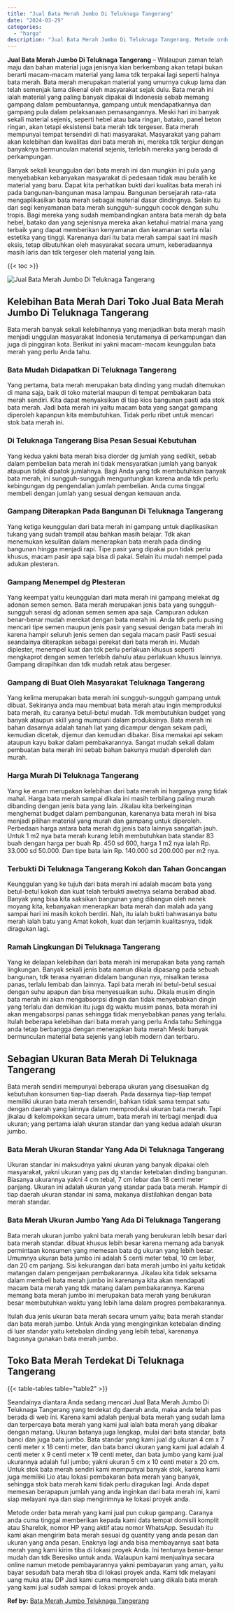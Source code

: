 ```yaml
---
title: "Jual Bata Merah Jumbo Di Teluknaga Tangerang"
date: "2024-03-29"
categories: 
  - "harga"
description: "Jual Bata Merah Jumbo Di Teluknaga Tangerang. Metode order bata merah yang kami jual pun cukup gampang. Caranya anda cuma tinggal memberikan kepada kami data..."
---
```


**Jual Bata Merah Jumbo Di Teluknaga Tangerang** – Walaupun zaman telah maju dan bahan material juga jenisnya kian berkembang akan tetapi bukan berarti macam-macam material yang lama tdk terpakai lagi seperti halnya bata merah. Bata merah merupakan material yang umurnya cukup lama dan telah semenjak lama dikenal oleh masyarakat sejak dulu. Bata merah ini ialah material yang paling banyak dipakai di Indonesia sebab memang gampang dalam pembuatannya, gampang untuk mendapatkannya dan gampang pula dalam pelaksanaan pemasangannya. Meski hari ini banyak sekali material sejenis, seperti hebel atau bata ringan, batako, panel beton ringan, akan tetapi eksistensi bata merah tdk tergeser. Bata merah mempunyai tempat tersendiri di hati masyarakat. Masyarakat yang paham akan kelebihan dan kwalitas dari bata merah ini, mereka tdk tergiur dengan banyaknya bermunculan material sejenis, terlebih mereka yang berada di perkampungan.

Banyak sekali keunggulan dari bata merah ini dan mungkin ini pula yang menyebabkan kebanyakan masyarakat di pedesaan tidak mau beralih ke material yang baru. Dapat kita perhatikan bukti dari kualitas bata merah ini pada bangunan-bangunan masa lampau. Bangunan bersejarah rata-rata mengaplikasikan bata merah sebagai material dasar dindingnya. Selain itu dari segi kenyamanan bata merah sungguh-sungguh cocok dengan suhu tropis. Bagi mereka yang sudah membandingkan antara bata merah dg bata hebel, batako dan yang sejenisnya mereka akan ketahui matrial mana yang terbaik yang dapat memberikan kenyamanan dan keamanan serta nilai estetika yang tinggi. Karenanya dari itu bata merah sampai saat ini masih eksis, tetap dibutuhkan oleh masyarakat secara umum, keberadaannya masih laris dan tdk tergeser oleh material yang lain.

{{< toc >}}

![Jual Bata Merah Jumbo Di Teluknaga Tangerang](/images/jual-bata-merah-38.png)

## Kelebihan Bata Merah Dari Toko Jual Bata Merah Jumbo Di Teluknaga Tangerang

Bata merah banyak sekali kelebihannya yang menjadikan bata merah masih menjadi unggulan masyarakat Indonesia terutamanya di perkampungan dan juga di pinggiran kota. Berikut ini yakni macam-macam keunggulan bata merah yang perlu Anda tahu.

### Bata Mudah Didapatkan Di Teluknaga Tangerang

Yang pertama, bata merah merupakan bata dinding yang mudah ditemukan di mana saja, baik di toko material maupun di tempat pembakaran bata merah sendiri. Kita dapat menyaksikan di tiap kios bangunan pasti ada stok bata merah. Jadi bata merah ini yaitu macam bata yang sangat gampang diperoleh kapanpun kita membutuhkan. Tidak perlu ribet untuk mencari stok bata merah ini.

### Di Teluknaga Tangerang Bisa Pesan Sesuai Kebutuhan

Yang kedua yakni bata merah bisa diorder dg jumlah yang sedikit, sebab dalam pembelian bata merah ini tidak mensyaratkan jumlah yang banyak ataupun tidak dipatok jumlahnya. Bagi Anda yang tdk membutuhkan banyak bata merah, ini sungguh-sungguh menguntungkan karena anda tdk perlu kebingungan dg pengendalian jumlah pembelian. Anda cuma tinggal membeli dengan jumlah yang sesuai dengan kemauan anda.

### Gampang Diterapkan Pada Bangunan Di Teluknaga Tangerang

Yang ketiga keunggulan dari bata merah ini gampang untuk diaplikasikan tukang yang sudah trampil atau bahkan masih belajar. Tdk akan menemukan kesulitan dalam menerapkan bata merah pada dinding bangunan hingga menjadi rapi. Tipe pasir yang dipakai pun tidak perlu khusus, macam pasir apa saja bisa di pakai. Selain itu mudah nempel pada adukan plesteran.

### Gampang Menempel dg Plesteran

Yang keempat yaitu keunggulan dari mata merah ini gampang melekat dg adonan semen semen. Bata merah merupakan jenis bata yang sungguh-sungguh serasi dg adonan semen semen apa saja. Campuran adukan benar-benar mudah merekat dengan bata merah ini. Anda tdk perlu pusing mencari tipe semen maupun jenis pasir yang sesuai dengan bata merah ini karena hampir seluruh jenis semen dan segala macam pasir Pasti sesuai seandainya diterapkan sebagai perekat dari bata merah ini. Mudah diplester, menempel kuat dan tdk perlu perlakuan khusus seperti mengkaprot dengan semen terlebih dahulu atau perlakuan khusus lainnya. Gampang dirapihkan dan tdk mudah retak atau bergeser.

### Gampang di Buat Oleh Masyarakat Teluknaga Tangerang

Yang kelima merupakan bata merah ini sungguh-sungguh gampang untuk dibuat. Sekiranya anda mau membuat bata merah atau ingin memproduksi bata merah, itu caranya betul-betul mudah. Tdk membutuhkan budget yang banyak ataupun skill yang mumpuni dalam produksinya. Bata merah ini bahan dasarnya adalah tanah liat yang dicampur dengan sekam padi, kemudian dicetak, dijemur dan kemudian dibakar. Bisa memakai api sekam ataupun kayu bakar dalam pembakarannya. Sangat mudah sekali dalam pembuatan bata merah ini sebab bahan bakunya mudah diperoleh dan murah.

### Harga Murah Di Teluknaga Tangerang

Yang ke enam merupakan kelebihan dari bata merah ini harganya yang tidak mahal. Harga bata merah sampai dikala ini masih terbilang paling murah dibanding dengan jenis bata yang lain. Jikalau kita berkeinginan menghemat budget dalam pembangunan, karenanya bata merah ini bisa menjadi pilihan material yang murah dan gampang untuk diperoleh. Perbedaan harga antara bata merah dg jenis bata lainnya sangatlah jauh. Untuk 1 m2 nya bata merah kurang lebih membutuhkan bata standar 83 buah dengan harga per buah Rp. 450 sd 600, harga 1 m2 nya ialah Rp. 33.000 sd 50.000. Dan tipe bata lain Rp. 140.000 sd 200.000 per m2 nya.

### Terbukti Di Teluknaga Tangerang Kokoh dan Tahan Goncangan

Keunggulan yang ke tujuh dari bata merah ini adalah macam bata yang betul-betul kokoh dan kuat telah terbukti awetnya selama berabad abad. Banyak yang bisa kita saksikan bangunan yang dibangun oleh nenek moyang kita, kebanyakan menerapkan bata merah dan malah ada yang sampai hari ini masih kokoh berdiri. Nah, itu ialah bukti bahwasanya batu merah ialah batu yang Amat kokoh, kuat dan terjamin kualitasnya, tidak diragukan lagi.

### Ramah Lingkungan Di Teluknaga Tangerang

Yang ke delapan kelebihan dari bata merah ini merupakan bata yang ramah lingkungan. Banyak sekali jenis bata namun dikala dipasang pada sebuah bangunan, tdk terasa nyaman didalam bangunan nya, misalkan terasa panas, terlalu lembab dan lainnya. Tapi bata merah ini betul-betul sesuai dengan suhu apapun dan bisa menyesuaikan suhu. Dikala musim dingin bata merah ini akan mengabsorpsi dingin dan tidak menyebabkan dingin yang terlalu dan demikian itu juga dg waktu musim panas, bata merah ini akan mengabsorpsi panas sehingga tidak menyebabkan panas yang terlalu. Itulah beberapa kelebihan dari bata merah yang perlu Anda tahu Sehingga anda tetap berbangga dengan menerapkan bata merah Meski banyak bermunculan material bata sejenis yang lebih modern dan terbaru.

## Sebagian Ukuran Bata Merah Di Teluknaga Tangerang

Bata merah sendiri mempunyai beberapa ukuran yang disesuaikan dg kebutuhan konsumen tiap-tiap daerah. Pada dasarnya tiap-tiap tempat memiliki ukuran bata merah tersendiri, bahkan tidak sama tempat satu dengan daerah yang lainnya dalam memproduksi ukuran bata merah. Tapi jikalau di kelompokkan secara umum, bata merah ini terbagi menjadi dua ukuran; yang pertama ialah ukuran standar dan yang kedua adalah ukuran jumbo.

### Bata Merah Ukuran Standar Yang Ada Di Teluknaga Tangerang

Ukuran standar ini maksudnya yakni ukuran yang banyak dipakai oleh masyarakat, yakni ukuran yang pas dg standar ketebalan dinding bangunan. Biasanya ukurannya yakni 4 cm tebal, 7 cm lebar dan 18 centi meter panjang. Ukuran ini adalah ukuran yang standar pada bata merah. Hampir di tiap daerah ukuran standar ini sama, makanya diistilahkan dengan bata merah standar.

### Bata Merah Ukuran Jumbo Yang Ada Di Teluknaga Tangerang

Bata merah ukuran jumbo yakni bata merah yang berukuran lebih besar dari bata merah standar. dibuat khusus lebih besar karena memang ada banyak permintaan konsumen yang memesan bata dg ukuran yang lebih besar. Umumnya ukuran bata jumbo ini adalah 5 centi meter tebal, 10 cm lebar, dan 20 cm panjang. Sisi kekurangan dari bata merah jumbo ini yaitu ketidak matangan dalam pengerjaan pembakarannya. Jikalau kita tidak seksama dalam membeli bata merah jumbo ini karenanya kita akan mendapati macam bata merah yang tdk matang dalam pembakarannya. Karena memang bata merah jumbo ini merupakan bata merah yang berukuran besar membutuhkan waktu yang lebih lama dalam progres pembakarannya.

Itulah dua jenis ukuran bata merah secara umum yaitu; bata merah standar dan bata merah jumbo. Untuk Anda yang menginginkan ketebalan dinding di luar standar yaitu ketebalan dinding yang lebih tebal, karenanya bagusnya gunakan bata merah jumbo.

## Toko Bata Merah Terdekat Di Teluknaga Tangerang

{{< table-tables table="table2" >}}

Seandainya diantara Anda sedang mencari Jual Bata Merah Jumbo Di Teluknaga Tangerang yang terdekat dg daerah anda, maka anda telah pas berada di web ini. Karena kami adalah penjual bata merah yang sudah lama dan terpercaya bata merah yang kami jual ialah bata merah yang dibakar dengan matang. Ukuran batanya juga lengkap, mulai dari bata standar, bata banci dan juga bata jumbo. Bata standar yang kami jual dg ukuran 4 cm x 7 centi meter x 18 centi meter, dan bata banci ukuran yang kami jual adalah 4 centi meter x 9 centi meter x 19 centi meter, dan bata jumbo yang kami jual ukurannya adalah full jumbo; yakni ukuran 5 cm x 10 centi meter x 20 cm. Untuk stok bata merah sendiri kami mempunyai banyak stok, karena kami juga memiliki Lio atau lokasi pembakaran bata merah yang banyak, sehingga stok bata merah kami tidak perlu diragukan lagi. Anda dapat memesan berapapun jumlah yang anda inginkan dari bata merah ini, kami siap melayani nya dan siap mengirimnya ke lokasi proyek anda.

Metode order bata merah yang kami jual pun cukup gampang. Caranya anda cuma tinggal memberikan kepada kami data tempat domisili komplit atau Sharelok, nomor HP yang aktif atau nomor WhatsApp. Sesudah itu kami akan mengirim bata merah sesuai dg quantity yang anda pesan dan ukuran yang anda pesan. Enaknya lagi anda bisa membayarnya saat bata merah yang kami kirim tiba di lokasi proyek Anda. Ini tentunya benar-benar mudah dan tdk Beresiko untuk anda. Walaupun kami menjualnya secara online namun metode pembayarannya yakni pembayaran yang aman, yaitu bayar sesudah bata merah tiba di lokasi proyek anda. Kami tdk melayani uang muka atau DP Jadi kami cuma memperoleh uang dikala bata merah yang kami jual sudah sampai di lokasi proyek anda.

**Ref by:** [Bata Merah Jumbo Teluknaga Tangerang](https://id.wikipedia.org/wiki/Bata)
